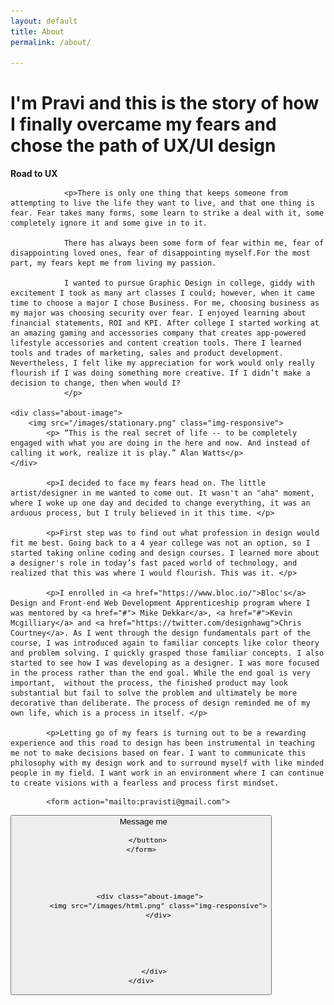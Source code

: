 ```yaml
---
layout: default
title: About
permalink: /about/

---
```

<div class="portfolio-background">
	<div class="container">
    	<div class="row">
      		<div class="col-lg-10 col-lg-offset-1 text-center">
	  			<h1>I'm Pravi and this is the story of how I finally overcame my fears and chose the path of UX/UI design </h1>
				<p><b>Road to UX</b></p>

				<p>There is only one thing that keeps someone from attempting to live the life they want to live, and that one thing is fear. Fear takes many forms, some learn to strike a deal with it, some completely ignore it and some give in to it.

				There has always been some form of fear within me, fear of disappointing loved ones, fear of disappointing myself.For the most part, my fears kept me from living my passion.

				I wanted to pursue Graphic Design in college, giddy with excitement I took as many art classes I could; however, when it came time to choose a major I chose Business. For me, choosing business as my major was choosing security over fear. I enjoyed learning about financial statements, ROI and KPI. After college I started working at an amazing gaming and accessories company that creates app-powered lifestyle accessories and content creation tools. There I learned tools and trades of marketing, sales and product development. Nevertheless, I felt like my appreciation for work would only really flourish if I was doing something more creative. If I didn’t make a decision to change, then when would I?
				</p>

	<div class="about-image">
		<img src="/images/stationary.png" class="img-responsive">
		 	<p> “This is the real secret of life -- to be completely engaged with what you are doing in the here and now. And instead of calling it work, realize it is play.” Alan Watts</p>
	</div>

			<p>I decided to face my fears head on. The little artist/designer in me wanted to come out. It wasn't an "aha" moment, where I woke up one day and decided to change everything, it was an arduous process, but I truly believed in it this time. </p>

			<p>First step was to find out what profession in design would fit me best. Going back to a 4 year college was not an option, so I started taking online coding and design courses. I learned more about a designer's role in today’s fast paced world of technology, and realized that this was where I would flourish. This was it. </p>

			<p>I enrolled in <a href="https://www.bloc.io/">Bloc's</a> Design and Front-end Web Development Apprenticeship program where I was mentored by <a href="#"> Mike Dekkar</a>, <a href="#">Kevin Mcgilliary</a> and <a href="https://twitter.com/designhawg">Chris Courtney</a>. As I went through the design fundamentals part of the course, I was introduced again to familiar concepts like color theory and problem solving. I quickly grasped those familiar concepts. I also started to see how I was developing as a designer. I was more focused in the process rather than the end goal. While the end goal is very important,  without the process, the finished product may look substantial but fail to solve the problem and ultimately be more decorative than deliberate. The process of design reminded me of my own life, which is a process in itself. </p>

			<p>Letting go of my fears is turning out to be a rewarding experience and this road to design has been instrumental in teaching me not to make decisions based on fear. I want to communicate this philosophy with my design work and to surround myself with like minded people in my field. I want work in an environment where I can continue to create visions with a fearless and process first mindset.
</p>



			<form action="mailto:pravisti@gmail.com">
   <button id="singlebutton" class="btn btn-primary center-block" action="mailto:pravisti@gmail.com"><span class="glyphicon glyphicon-envelope"> &nbsp; Message me </span>

       </button>
	</form>




		<div class="about-image">
			<img src="/images/html.png" class="img-responsive">
			</div>





		  </div>
	</div>
</div>
</div>
